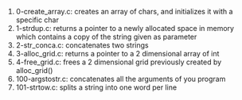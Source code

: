 1. 0-create_array.c: creates an array of chars, and initializes it with a specific char
2. 1-strdup.c: returns a pointer to a newly allocated space in memory which contains a copy of the string given as parameter
3. 2-str_conca.c: concatenates two strings
4. 3-alloc_grid.c: returns a pointer to a 2 dimensional array of int
5. 4-free_grid.c: frees a 2 dimensional grid previously created by alloc_grid()
6. 100-argstostr.c: concatenates all the arguments of you program
7. 101-strtow.c: splits a string into one word per line
